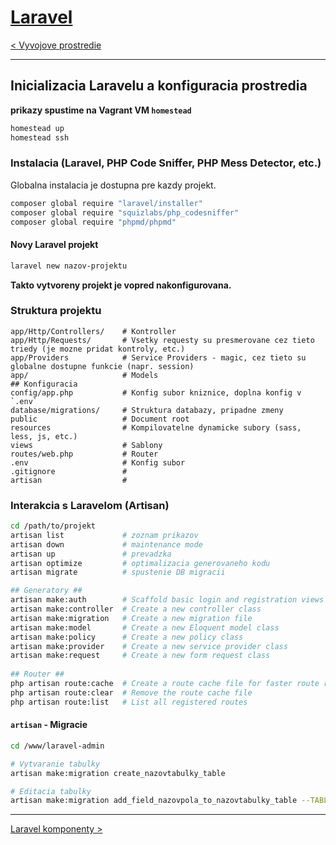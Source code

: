 [Laravel](./index.html)
=======================

[< Vyvojove prostredie](./prostredie.html)

- - - -

## Inicializacia Laravelu a konfiguracia prostredia

**prikazy spustime na Vagrant VM `homestead`**

```bash
homestead up
homestead ssh
```

### Instalacia (Laravel, PHP Code Sniffer, PHP Mess Detector, etc.)

Globalna instalacia je dostupna pre kazdy projekt.

```bash
composer global require "laravel/installer"
composer global require "squizlabs/php_codesniffer"
composer global require "phpmd/phpmd"
```

#### Novy Laravel projekt

```bash
laravel new nazov-projektu
```

**Takto vytvoreny projekt je vopred nakonfigurovana.**

### Struktura projektu

```
app/Http/Controllers/    # Kontroller
app/Http/Requests/       # Vsetky requesty su presmerovane cez tieto triedy (je mozne pridat kontroly, etc.)
app/Providers            # Service Providers - magic, cez tieto su globalne dostupne funkcie (napr. session)
app/                     # Models
## Konfiguracia
config/app.php           # Konfig subor kniznice, doplna konfig v `.env`
database/migrations/     # Struktura databazy, pripadne zmeny
public                   # Document root
resources                # Kompilovatelne dynamicke subory (sass, less, js, etc.)
views                    # Sablony
routes/web.php           # Router
.env                     # Konfig subor
.gitignore               #
artisan                  #
```

### Interakcia s Laravelom (Artisan)

```bash
cd /path/to/projekt
artisan list             # zoznam prikazov
artisan down             # maintenance mode
artisan up               # prevadzka
artisan optimize         # optimalizacia generovaneho kodu
artisan migrate          # spustenie DB migracii

## Generatory ##
artisan make:auth        # Scaffold basic login and registration views and routes
artisan make:controller  # Create a new controller class
artisan make:migration   # Create a new migration file
artisan make:model       # Create a new Eloquent model class
artisan make:policy      # Create a new policy class
artisan make:provider    # Create a new service provider class
artisan make:request     # Create a new form request class
        
## Router ##
php artisan route:cache  # Create a route cache file for faster route registration
php artisan route:clear  # Remove the route cache file
php artisan route:list   # List all registered routes
```

#### `artisan` - Migracie

```bash
cd /www/laravel-admin

# Vytvaranie tabulky
artisan make:migration create_nazovtabulky_table

# Editacia tabulky
artisan make:migration add_field_nazovpola_to_nazovtabulky_table --TABLE=nazovtabulky
```

- - - -

[Laravel komponenty >](./komponenty.html)